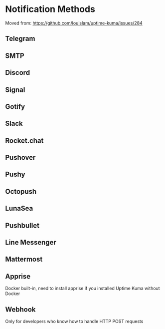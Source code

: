 # Notification Methods

Moved from: https://github.com/louislam/uptime-kuma/issues/284

## Telegram

## SMTP
## Discord
## Signal
## Gotify
## Slack
## Rocket.chat
## Pushover
## Pushy
## Octopush
## LunaSea
## Pushbullet

## Line Messenger
## Mattermost

## Apprise
Docker built-in, need to install apprise if you installed Uptime Kuma without Docker

## Webhook
Only for developers who know how to handle HTTP POST requests
